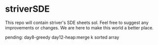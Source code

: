 # striverSDE

This repo will contain striver's SDE sheets sol. Feel free to suggest any improvements or changes.
We are here to make this world a better place.

pending:
day8-greedy
day12-heap:merge k sorted array
